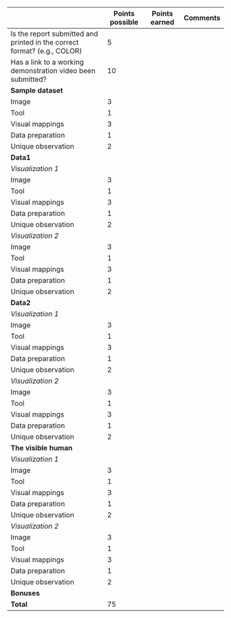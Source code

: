 | |**Points possible**|**Points earned**|**Comments**
-----|-----|-----|-----
Is the report submitted and printed in the correct format? (e.g., COLOR)|5| | 
Has a link to a working demonstration video been submitted?|10| |
**Sample dataset**| | | 
Image|3| | 
Tool|1| |
Visual mappings|3| |
Data preparation|1| |
Unique observation|2| |
**Data1**| | |
*Visualization 1*| | |
Image|3| | 
Tool|1| |
Visual mappings|3| |
Data preparation|1| |
Unique observation|2| |
*Visualization 2*| | |
Image|3| | 
Tool|1| |
Visual mappings|3| |
Data preparation|1| |
Unique observation|2| |
**Data2**| | |
*Visualization 1*| | |
Image|3| | 
Tool|1| |
Visual mappings|3| |
Data preparation|1| |
Unique observation|2| |
*Visualization 2*| | |
Image|3| | 
Tool|1| |
Visual mappings|3| |
Data preparation|1| |
Unique observation|2| |
**The visible human**| | |
*Visualization 1*| | |
Image|3| | 
Tool|1| |
Visual mappings|3| |
Data preparation|1| |
Unique observation|2| |
*Visualization 2*| | |
Image|3| | 
Tool|1| |
Visual mappings|3| |
Data preparation|1| |
Unique observation|2| |
**Bonuses**| | | 
**Total**|75| | 
